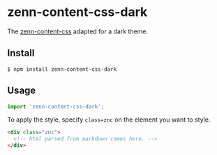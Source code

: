 # zenn-content-css-dark
The [zenn-content-css](https://github.com/zenn-dev/zenn-editor/tree/canary/packages/zenn-content-css) adapted for a dark theme.


## Install

```
$ npm install zenn-content-css-dark
```

## Usage

```js
import 'zenn-content-css-dark';
```

To apply the style, specify `class=znc` on the element you want to style.

```html
<div class="znc">
  <!-- html parsed from markdown comes here. -->
</div>
```
